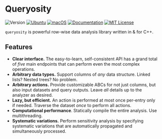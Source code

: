 # Queryosity

![Version](https://img.shields.io/badge/Version-0.2.0-blue.svg)
[![Ubuntu](https://github.com/taehyounpark/analogical/actions/workflows/ubuntu.yml/badge.svg?branch=master)](https://github.com/taehyounpark/analogical/actions/workflows/ubuntu.yml)
[![macOS](https://github.com/taehyounpark/analogical/actions/workflows/macos.yml/badge.svg?branch=master)](https://github.com/taehyounpark/analogical/actions/workflows/macos.yml)
[![Documentation](https://img.shields.io/badge/Documentation-mkdocs-blue.svg)](https://taehyounpark.github.io/analogical/home/design/)
[![MIT License](https://img.shields.io/badge/License-MIT-yellow.svg)](https://opensource.org/licenses/MIT)

`queryosity` is powerful row-wise data analysis library written in & for C++.

## Features

- **Clear interface.** The easy-to-learn, self-consistent API has a grand total of *five* main endpoints that can perform even the most complex operations.
- **Arbitrary data types.** Support columns of *any* data structure. Linked lists? Nested trees? No problem.
- **Arbitrary actions.** Provide customizable ABCs for not just columns, but also input datasets and query outputs. Leave *all* details up to the analyzer as desired.
- **Lazy, but efficient.** An action is performed at most once per-entry only if needed. Traverse the dataset *once* to perform all actions.
- **Computational performance**. Statically compile the entire analysis. Use multithreading.
- **Systematic variations.** Perform sensitivity analysis by specifying systematic variations that are automatically propagated and simultaneously processed.
